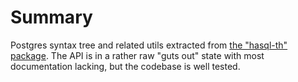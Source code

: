 # Summary

Postgres syntax tree and related utils extracted from [the "hasql-th" package](https://github.com/nikita-volkov/hasql-th).
The API is in a rather raw "guts out" state with most documentation lacking,
but the codebase is well tested.
